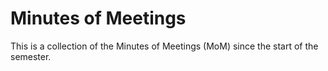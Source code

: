 # Minutes of Meetings

This is a collection of the Minutes of Meetings (MoM) since the start of the semester.
